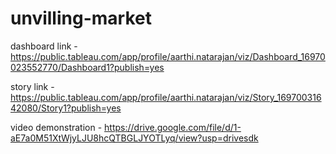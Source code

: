 # unvilling-market

  dashboard link - https://public.tableau.com/app/profile/aarthi.natarajan/viz/Dashboard_16970023552770/Dashboard1?publish=yes

 story link - https://public.tableau.com/app/profile/aarthi.natarajan/viz/Story_16970031642080/Story1?publish=yes

 video demonstration - https://drive.google.com/file/d/1-aE7a0M51XtWjyLJU8hcQTBGLJYOTLyq/view?usp=drivesdk
